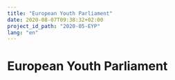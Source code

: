 ```yaml
---
title: "European Youth Parliament"
date: 2020-08-07T09:38:32+02:00
project_id_path: "2020-05-EYP"
lang: "en"
---
```

# European Youth Parliament
